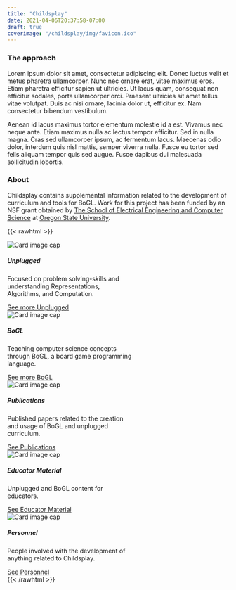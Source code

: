 ```yaml
---
title: "Childsplay"
date: 2021-04-06T20:37:58-07:00
draft: true
coverimage: "/childsplay/img/favicon.ico"
---
```


### The approach
Lorem ipsum dolor sit amet, consectetur adipiscing elit. Donec luctus velit et metus pharetra
ullamcorper. Nunc nec ornare erat, vitae maximus eros. Etiam pharetra efficitur sapien ut
ultricies. Ut lacus quam, consequat non efficitur sodales, porta ullamcorper orci. Praesent
ultricies sit amet tellus vitae volutpat. Duis ac nisi ornare, lacinia dolor ut, efficitur ex. Nam
consectetur bibendum vestibulum.

Aenean id lacus maximus tortor elementum molestie id a est. Vivamus nec neque ante. Etiam
maximus nulla ac lectus tempor efficitur. Sed in nulla magna. Cras sed ullamcorper ipsum, ac
fermentum lacus. Maecenas odio dolor, interdum quis nisl mattis, semper viverra nulla. Fusce
eu tortor sed felis aliquam tempor quis sed augue. Fusce dapibus dui malesuada sollicitudin
lobortis.


### About
Childsplay contains supplemental information related to the development of curriculum and tools
for BoGL. Work for this project has been funded by an NSF grant obtained by [The School of
Electrical Engineering and Computer Science](https://eecs.oregonstate.edu/) at [Oregon State University](https://oregonstate.edu/).

<!-- Large buttons at bottom of bage/supplemental nav bar -->
{{< rawhtml >}}
    <!-- top  -->
    <div class="card-deck d-flex justify-content-center mt-4">
      <div class="row justify-content-center">
        <!-- a card  -->
        <div class="card" style="width: 18rem;">
          <img class="card-img-top" src="http://placekitten.com/350/350" alt="Card image cap">
          <div class="card-body">
            <h5 class="card-title">Unplugged</h5>
            <p class="card-text cp-min-txt-height">Focused on problem solving-skills and understanding Representations, Algorithms, and Computation.</p>
            <a href="./unplugged" class="btn btn-primary cp-full-button">See more Unplugged</a>
          </div>
        </div>
        <!-- a card  -->
        <div class="card" style="width: 18rem;">
          <img class="card-img-top" src="http://placekitten.com/250/250" alt="Card image cap">
          <div class="card-body">
            <h5 class="card-title">BoGL</h5>
            <p class="card-text cp-min-txt-height">Teaching computer science concepts through BoGL, a board game programming language.</p>
            <a href="./bogl" class="btn btn-primary cp-full-button">See more BoGL</a>
          </div>
        </div>
        </div>
      </div>
    </div>
    <!-- bottom  -->
    <div class="card-deck d-flex justify-content-center mt-4">
      <div class="row justify-content-center">
        <!-- a card  -->
        <div class="card" style="width: 18rem;">
          <img class="card-img-top" src="http://placekitten.com/400/400" alt="Card image cap">
          <div class="card-body">
            <h5 class="card-title">Publications</h5>
            <p class="card-text cp-min-txt-height">Published papers related to the creation and usage of BoGL and unplugged curriculum.</p>
            <a href="./publications" class="btn btn-primary cp-full-button">See Publications</a>
          </div>
        </div>
        <!-- a card  -->
        <div class="card" style="width: 18rem;">
          <img class="card-img-top" src="http://placekitten.com/550/550" alt="Card image cap">
          <div class="card-body">
            <h5 class="card-title">Educator Material</h5>
            <p class="card-text cp-min-txt-height">Unplugged and BoGL content for educators.</p>
            <a href="./educatormaterial" class="btn btn-primary cp-full-button">See Educator Material</a>
          </div>
        </div>
        <!-- a card  -->
        <div class="card" style="width: 18rem;">
          <img class="card-img-top" src="http://placekitten.com/900/900" alt="Card image cap">
          <div class="card-body">
            <h5 class="card-title">Personnel</h5>
            <p class="card-text cp-min-txt-height">People involved with the development of anything related to Childsplay.</p>
            <a href="./personnel" class="btn btn-primary cp-full-button">See Personnel</a>
          </div>
        </div>
{{< /rawhtml >}}
